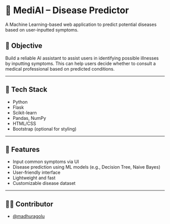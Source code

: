 # 🧠 MediAI – Disease Predictor

A Machine Learning-based web application to predict potential diseases based on user-inputted symptoms.

## 📌 Objective

Build a reliable AI assistant to assist users in identifying possible illnesses by inputting symptoms. This can help users decide whether to consult a medical professional based on predicted conditions.

---

## 🔧 Tech Stack

- Python
- Flask
- Scikit-learn
- Pandas, NumPy
- HTML/CSS
- Bootstrap (optional for styling)

---

## 🚀 Features

- Input common symptoms via UI
- Disease prediction using ML models (e.g., Decision Tree, Naive Bayes)
- User-friendly interface
- Lightweight and fast
- Customizable disease dataset

---

## 👩‍💻 Contributor

- [@madhuragolu](https://github.com/madhuragolu)


